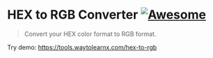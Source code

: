 # HEX to RGB Converter [![Awesome](https://cdn.rawgit.com/sindresorhus/awesome/d7305f38d29fed78fa85652e3a63e154dd8e8829/media/badge.svg)](https://github.com/sindresorhus/awesome)

>Convert your HEX color format to RGB format.

Try demo: https://tools.waytolearnx.com/hex-to-rgb

